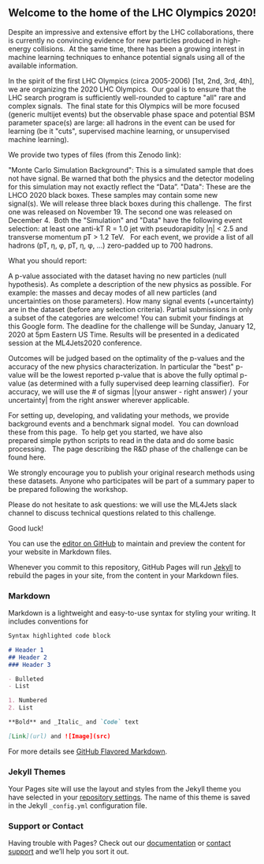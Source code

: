 ## Welcome to the home of the LHC Olympics 2020!

Despite an impressive and extensive effort by the LHC collaborations, there is currently no convincing evidence for new particles produced in high-energy collisions.  At the same time, there has been a growing interest in machine learning techniques to enhance potential signals using all of the available information.  

In the spirit of the first LHC Olympics (circa 2005-2006) [1st, 2nd, 3rd, 4th], we are organizing the 2020 LHC Olympics.  Our goal is to ensure that the LHC search program is sufficiently well-rounded to capture "all" rare and complex signals.  The final state for this Olympics will be more focused (generic multijet events) but the observable phase space and potential BSM parameter space(s) are large: all hadrons in the event can be used for learning (be it "cuts", supervised machine learning, or unsupervised machine learning).

We provide two types of files (from this Zenodo link):

"Monte Carlo Simulation Background": This is a simulated sample that does not have signal. Be warned that both the physics and the detector modeling for this simulation may not exactly reflect the “Data”.
"Data": These are the LHCO 2020 black boxes. These samples may contain some new signal(s). We will release three black boxes during this challenge.  The first one was released on November 19. The second one was released on December 4. 
Both the "Simulation" and "Data" have the following event selection: at least one anti-kT R = 1.0 jet with pseudorapidity |η| < 2.5 and transverse momentum pT > 1.2 TeV.   For each event, we provide a list of all hadrons (pT, η, φ, pT, η, φ, ...) zero-padded up to 700 hadrons.

What you should report:

A p-value associated with the dataset having no new particles (null hypothesis).
As complete a description of the new physics as possible. For example: the masses and decay modes of all new particles (and uncertainties on those parameters).
How many signal events (+uncertainty) are in the dataset (before any selection criteria).
Partial submissions in only a subset of the categories are welcome! You can submit your findings at this Google form. The deadline for the challenge will be Sunday, January 12, 2020 at 5pm Eastern US Time. Results will be presented in a dedicated session at the ML4Jets2020 conference. 

Outcomes will be judged based on the optimality of the p-values and the accuracy of the new physics characterization. In particular the "best" p-value will be the lowest reported p-value that is above the fully optimal p-value (as determined with a fully supervised deep learning classifier).  For accuracy, we will use the # of sigmas |(your answer - right answer) / your uncertainty| from the right answer wherever applicable.

For setting up, developing, and validating your methods, we provide background events and a benchmark signal model.  You can download these from this page.  To help get you started, we have also prepared simple python scripts to read in the data and do some basic processing.   The page describing the R&D phase of the challenge can be found here.

We strongly encourage you to publish your original research methods using these datasets. Anyone who participates will be part of a summary paper to be prepared following the workshop.

Please do not hesitate to ask questions: we will use the ML4Jets slack channel to discuss technical questions related to this challenge. 

Good luck!

You can use the [editor on GitHub](https://github.com/LHC-Olympics-2020/homepage/edit/master/README.md) to maintain and preview the content for your website in Markdown files.

Whenever you commit to this repository, GitHub Pages will run [Jekyll](https://jekyllrb.com/) to rebuild the pages in your site, from the content in your Markdown files.

### Markdown

Markdown is a lightweight and easy-to-use syntax for styling your writing. It includes conventions for

```markdown
Syntax highlighted code block

# Header 1
## Header 2
### Header 3

- Bulleted
- List

1. Numbered
2. List

**Bold** and _Italic_ and `Code` text

[Link](url) and ![Image](src)
```

For more details see [GitHub Flavored Markdown](https://guides.github.com/features/mastering-markdown/).

### Jekyll Themes

Your Pages site will use the layout and styles from the Jekyll theme you have selected in your [repository settings](https://github.com/LHC-Olympics-2020/homepage/settings). The name of this theme is saved in the Jekyll `_config.yml` configuration file.

### Support or Contact

Having trouble with Pages? Check out our [documentation](https://help.github.com/categories/github-pages-basics/) or [contact support](https://github.com/contact) and we’ll help you sort it out.
